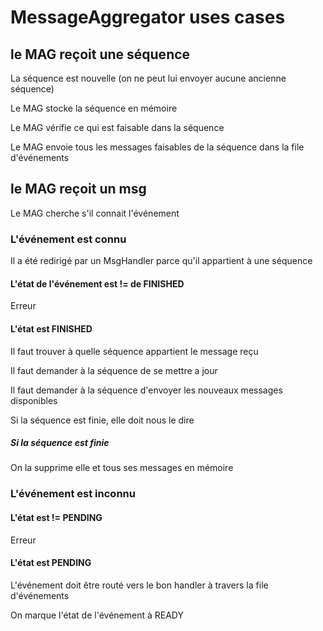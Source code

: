 # MessageAggregator uses cases

## le MAG reçoit une séquence

La séquence est nouvelle (on ne peut lui envoyer aucune ancienne séquence)

Le MAG stocke la séquence en mémoire

Le MAG vérifie ce qui est faisable dans la séquence

Le MAG envoie tous les messages faisables de la séquence dans la file d'événements

## le MAG reçoit un msg

Le MAG cherche s'il connait l'événement

### L'événement est connu

Il a été redirigé par un MsgHandler parce qu'il appartient à une séquence

#### L'état de l'événement est != de FINISHED

Erreur

#### L'état est FINISHED

Il faut trouver à quelle séquence appartient le message reçu

Il faut demander à la séquence de se mettre a jour

Il faut demander à la séquence d'envoyer les nouveaux messages disponibles

Si la séquence est finie, elle doit nous le dire

##### Si la séquence est finie

On la supprime elle et tous ses messages en mémoire

### L'événement est inconnu

#### L'état est != PENDING 

Erreur

#### L'état est PENDING

L'événement doit être routé vers le bon handler à travers la file d'événements

On marque l'état de l'événement à READY
